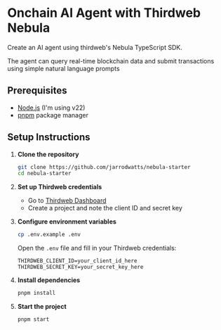 # Onchain AI Agent with Thirdweb Nebula

Create an AI agent using thirdweb's Nebula TypeScript SDK.

The agent can query real-time blockchain data
and submit transactions using simple natural language prompts

## Prerequisites

- [Node.js](https://nodejs.org/) (I'm using v22)
- [pnpm](https://pnpm.io/) package manager

## Setup Instructions

1. **Clone the repository**

   ```bash
   git clone https://github.com/jarrodwatts/nebula-starter
   cd nebula-starter
   ```

2. **Set up Thirdweb credentials**
   - Go to [Thirdweb Dashboard](https://thirdweb.com/dashboard)
   - Create a project and note the client ID and secret key

3. **Configure environment variables**

   ```bash
   cp .env.example .env
   ```

   Open the `.env` file and fill in your Thirdweb credentials:

   ```
   THIRDWEB_CLIENT_ID=your_client_id_here
   THIRDWEB_SECRET_KEY=your_secret_key_here
   ```

4. **Install dependencies**

   ```bash
   pnpm install
   ```

5. **Start the project**

   ```bash
   pnpm start
   ```
